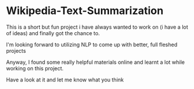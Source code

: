 # Wikipedia-Text-Summarization

This is a short but fun project i have always wanted to work on (i have a lot of ideas) and finally got the chance to.

I'm looking forward to utilizing NLP to come up with better, full fleshed projects

Anyway, I found some really helpful materials online and learnt a lot while working on this project.

Have a look at it and let me know what you think
